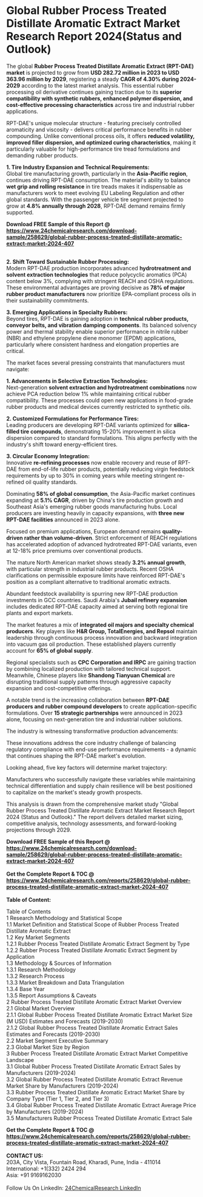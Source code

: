 <h1>Global Rubber Process Treated Distillate Aromatic Extract Market Research Report 2024(Status and Outlook)</h1><p>The global <strong>Rubber Process Treated Distillate Aromatic Extract (RPT-DAE) market</strong> is projected to grow from <strong>USD 282.72 million in 2023 to USD 363.96 million by 2029</strong>, registering a steady <strong>CAGR of 4.30% during 2024-2029</strong> according to the latest market analysis. This essential rubber processing oil derivative continues gaining traction due to its <strong>superior compatibility with synthetic rubbers, enhanced polymer dispersion, and cost-effective processing characteristics</strong> across tire and industrial rubber applications.</p><p>RPT-DAE's unique molecular structure - featuring precisely controlled aromaticity and viscosity - delivers critical performance benefits in rubber compounding. Unlike conventional process oils, it offers <strong>reduced volatility, improved filler dispersion, and optimized curing characteristics</strong>, making it particularly valuable for high-performance tire tread formulations and demanding rubber products.</p><p><strong>1. Tire Industry Expansion and Technical Requirements:</strong><br>
Global tire manufacturing growth, particularly in the <strong>Asia-Pacific region</strong>, continues driving RPT-DAE consumption. The material's ability to balance <strong>wet grip and rolling resistance</strong> in tire treads makes it indispensable as manufacturers work to meet evolving EU Labeling Regulation and other global standards. With the passenger vehicle tire segment projected to grow at <strong>4.8% annually through 2028</strong>, RPT-DAE demand remains firmly supported.</p><div><b>Download FREE Sample of this Report @ 
            <a href="https://www.24chemicalresearch.com/download-sample/258629/global-rubber-process-treated-distillate-aromatic-extract-market-2024-407">
            https://www.24chemicalresearch.com/download-sample/258629/global-rubber-process-treated-distillate-aromatic-extract-market-2024-407</a></b></div><br><p><strong>2. Shift Toward Sustainable Rubber Processing:</strong><br>
Modern RPT-DAE production incorporates advanced <strong>hydrotreatment and solvent extraction technologies</strong> that reduce polycyclic aromatics (PCA) content below 3%, complying with stringent REACH and OSHA regulations. These environmental advantages are proving decisive as <strong>78% of major rubber product manufacturers</strong> now prioritize EPA-compliant process oils in their sustainability commitments.</p><p><strong>3. Emerging Applications in Specialty Rubbers:</strong><br>
Beyond tires, RPT-DAE is gaining adoption in <strong>technical rubber products, conveyor belts, and vibration damping components</strong>. Its balanced solvency power and thermal stability enable superior performance in nitrile rubber (NBR) and ethylene propylene diene monomer (EPDM) applications, particularly where consistent hardness and elongation properties are critical.</p><p>The market faces several pressing constraints that manufacturers must navigate:</p><p><strong>1. Advancements in Selective Extraction Technologies:</strong><br>
Next-generation <strong>solvent extraction and hydrotreatment combinations</strong> now achieve PCA reduction below 1% while maintaining critical rubber compatibility. These processes could open new applications in food-grade rubber products and medical devices currently restricted to synthetic oils.</p><p><strong>2. Customized Formulations for Performance Tires:</strong><br>
Leading producers are developing RPT-DAE variants optimized for <strong>silica-filled tire compounds</strong>, demonstrating 15-20% improvement in silica dispersion compared to standard formulations. This aligns perfectly with the industry's shift toward energy-efficient tires.</p><p><strong>3. Circular Economy Integration:</strong><br>
Innovative <strong>re-refining processes</strong> now enable recovery and reuse of RPT-DAE from end-of-life rubber products, potentially reducing virgin feedstock requirements by up to 30% in coming years while meeting stringent re-refined oil quality standards.</p><p>Dominating <strong>58% of global consumption</strong>, the Asia-Pacific market continues expanding at <strong>5.1% CAGR</strong>, driven by China's tire production growth and Southeast Asia's emerging rubber goods manufacturing hubs. Local producers are investing heavily in capacity expansions, with <strong>three new RPT-DAE facilities</strong> announced in 2023 alone.</p><p>Focused on premium applications, European demand remains <strong>quality-driven rather than volume-driven</strong>. Strict enforcement of REACH regulations has accelerated adoption of advanced hydrotreated RPT-DAE variants, even at 12-18% price premiums over conventional products.</p><p>The mature North American market shows steady <strong>3.2% annual growth</strong>, with particular strength in industrial rubber products. Recent OSHA clarifications on permissible exposure limits have reinforced RPT-DAE's position as a compliant alternative to traditional aromatic extracts.</p><p>Abundant feedstock availability is spurring new RPT-DAE production investments in GCC countries. Saudi Arabia's <strong>Jubail refinery expansion</strong> includes dedicated RPT-DAE capacity aimed at serving both regional tire plants and export markets.</p><p>The market features a mix of <strong>integrated oil majors and specialty chemical producers</strong>. Key players like <strong>H&amp;R Group, TotalEnergies, and Repsol</strong> maintain leadership through continuous process innovation and backward integration into vacuum gas oil production. These established players currently account for <strong>65% of global supply</strong>.</p><p>Regional specialists such as <strong>CPC Corporation and IRPC</strong> are gaining traction by combining localized production with tailored technical support. Meanwhile, Chinese players like <strong>Shandong Tianyuan Chemical</strong> are disrupting traditional supply patterns through aggressive capacity expansion and cost-competitive offerings.</p><p>A notable trend is the increasing collaboration between <strong>RPT-DAE producers and rubber compound developers</strong> to create application-specific formulations. Over <strong>15 strategic partnerships</strong> were announced in 2023 alone, focusing on next-generation tire and industrial rubber solutions.</p><p>The industry is witnessing transformative production advancements:</p><p>These innovations address the core industry challenge of balancing regulatory compliance with end-use performance requirements - a dynamic that continues shaping the RPT-DAE market's evolution.</p><p>Looking ahead, five key factors will determine market trajectory:</p><p>Manufacturers who successfully navigate these variables while maintaining technical differentiation and supply chain resilience will be best positioned to capitalize on the market's steady growth prospects.</p><p>This analysis is drawn from the comprehensive market study "Global Rubber Process Treated Distillate Aromatic Extract Market Research Report 2024 (Status and Outlook)." The report delivers detailed market sizing, competitive analysis, technology assessments, and forward-looking projections through 2029.</p><div><b>Download FREE Sample of this Report @ 
            <a href="https://www.24chemicalresearch.com/download-sample/258629/global-rubber-process-treated-distillate-aromatic-extract-market-2024-407">
            https://www.24chemicalresearch.com/download-sample/258629/global-rubber-process-treated-distillate-aromatic-extract-market-2024-407</a></b></div><br><div><b>Get the Complete Report & TOC @ 
            <a href="https://www.24chemicalresearch.com/reports/258629/global-rubber-process-treated-distillate-aromatic-extract-market-2024-407">
            https://www.24chemicalresearch.com/reports/258629/global-rubber-process-treated-distillate-aromatic-extract-market-2024-407</a></b></div><br>
            <b>Table of Content:</b><p>Table of Contents<br />
1 Research Methodology and Statistical Scope<br />
1.1 Market Definition and Statistical Scope of Rubber Process Treated Distillate Aromatic Extract<br />
1.2 Key Market Segments<br />
1.2.1 Rubber Process Treated Distillate Aromatic Extract Segment by Type<br />
1.2.2 Rubber Process Treated Distillate Aromatic Extract Segment by Application<br />
1.3 Methodology & Sources of Information<br />
1.3.1 Research Methodology<br />
1.3.2 Research Process<br />
1.3.3 Market Breakdown and Data Triangulation<br />
1.3.4 Base Year<br />
1.3.5 Report Assumptions & Caveats<br />
2 Rubber Process Treated Distillate Aromatic Extract Market Overview<br />
2.1 Global Market Overview<br />
2.1.1 Global Rubber Process Treated Distillate Aromatic Extract Market Size (M USD) Estimates and Forecasts (2019-2030)<br />
2.1.2 Global Rubber Process Treated Distillate Aromatic Extract Sales Estimates and Forecasts (2019-2030)<br />
2.2 Market Segment Executive Summary<br />
2.3 Global Market Size by Region<br />
3 Rubber Process Treated Distillate Aromatic Extract Market Competitive Landscape<br />
3.1 Global Rubber Process Treated Distillate Aromatic Extract Sales by Manufacturers (2019-2024)<br />
3.2 Global Rubber Process Treated Distillate Aromatic Extract Revenue Market Share by Manufacturers (2019-2024)<br />
3.3 Rubber Process Treated Distillate Aromatic Extract Market Share by Company Type (Tier 1, Tier 2, and Tier 3)<br />
3.4 Global Rubber Process Treated Distillate Aromatic Extract Average Price by Manufacturers (2019-2024)<br />
3.5 Manufacturers Rubber Process Treated Distillate Aromatic Extract Sale</p><div><b>Get the Complete Report & TOC @ 
            <a href="https://www.24chemicalresearch.com/reports/258629/global-rubber-process-treated-distillate-aromatic-extract-market-2024-407">
            https://www.24chemicalresearch.com/reports/258629/global-rubber-process-treated-distillate-aromatic-extract-market-2024-407</a></b></div><br><b>CONTACT US:</b><br>
            203A, City Vista, Fountain Road, Kharadi, Pune, India - 411014<br>
            International: +1(332) 2424 294<br>
            Asia: +91 9169162030 <br><br>
            Follow Us On LinkedIn: <a href="https://www.linkedin.com/company/24chemicalresearch/">24ChemicalResearch LinkedIn</a>